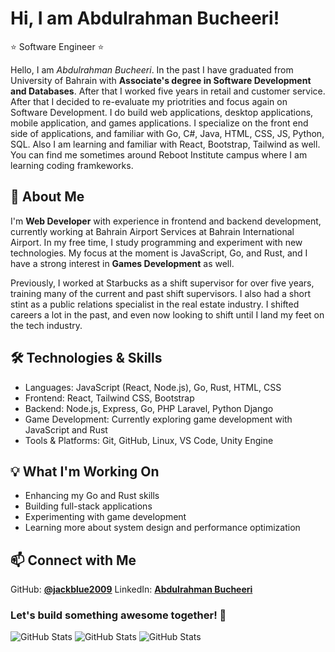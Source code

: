 # Hi, I am Abdulrahman Bucheeri!

:star: Software Engineer :star:

Hello, I am *Abdulrahman Bucheeri*. In the past I have graduated from University of Bahrain with **Associate's degree in Software Development and Databases**. After that I worked five years in retail and customer service. After that I decided to re-evaluate my priotrities and focus again on Software Development. I do build web applications, desktop applications, mobile application, and games applications. I specialize on the front end side of applications, and familiar with Go, C#, Java, HTML, CSS, JS, Python, SQL. Also I am learning and familiar with React, Bootstrap, Tailwind as well. You can find me sometimes around Reboot Institute campus where I am learning coding framkeworks.

## 🚀 About Me

I'm **Web Developer** with experience in frontend and backend development, currently working at Bahrain Airport Services at Bahrain International Airport. In my free time, I study programming and experiment with new technologies. My focus at the moment is JavaScript, Go, and Rust, and I have a strong interest in **Games Development** as well.

Previously, I worked at Starbucks as a shift supervisor for over five years, training many of the current and past shift supervisors. I also had a short stint as a public relations specialist in the real estate industry. I shifted careers a lot in the past, and even now looking to shift until I land my feet on the tech industry.

## 🛠️ Technologies & Skills

- Languages: JavaScript (React, Node.js), Go, Rust, HTML, CSS
- Frontend: React, Tailwind CSS, Bootstrap
- Backend: Node.js, Express, Go, PHP Laravel, Python Django
- Game Development: Currently exploring game development with JavaScript and Rust
- Tools & Platforms: Git, GitHub, Linux, VS Code, Unity Engine

## 💡 What I'm Working On

- Enhancing my Go and Rust skills
- Building full-stack applications
- Experimenting with game development
- Learning more about system design and performance optimization

## 📫 Connect with Me

GitHub: [**@jackblue2009**](https://github.com/jackblue2009/)
LinkedIn: [**Abdulrahman Bucheeri**](https://www.linkedin.com/in/abdulrahman-bucheeri/)

### Let's build something awesome together! 🚀

![GitHub Stats](https://github-readme-stats.vercel.app/api?username=jackblue2009&theme=tokyonight&show_icons=true&hide_border=true&count_private=true)
![GitHub Stats](https://github-readme-stats.vercel.app/api/top-langs/?username=jackblue2009&theme=tokyonight&show_icons=true&hide_border=true&layout=compact)
![GitHub Stats](https://streak-stats.demolab.com?user=jackblue2009&theme=tokyonight&hide_border=true)
